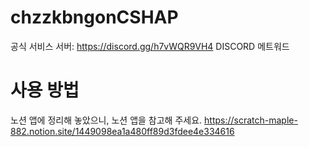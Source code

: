# chzzkbngonCSHAP
공식 서비스 서버: https://discord.gg/h7vWQR9VH4
DISCORD 메트워드

# 사용 방법
노션 앱에 정리해 놓았으니, 노션 앱을 참고해 주세요.
https://scratch-maple-882.notion.site/1449098ea1a480ff89d3fdee4e334616
